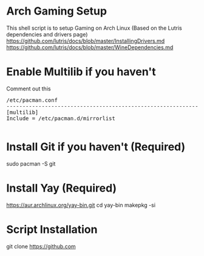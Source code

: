 # Arch Gaming Setup
This shell script is to setup Gaming on Arch Linux (Based on the Lutris dependencies and drivers page)
https://github.com/lutris/docs/blob/master/InstallingDrivers.md
https://github.com/lutris/docs/blob/master/WineDependencies.md

# Enable Multilib if you haven't
Comment out this
<pre style="margin-bottom: 0; border-bottom:none; padding-bottom:0.8em;">/etc/pacman.conf
--------------------------------------------------------------------------------------
[multilib]
Include = /etc/pacman.d/mirrorlist</pre>

# Install Git if you haven't (Required)
sudo pacman -S git

# Install Yay (Required)
https://aur.archlinux.org/yay-bin.git
cd yay-bin
makepkg -si

# Script Installation
git clone https://github.com
